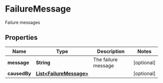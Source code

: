 

# FailureMessage

Failure messages

## Properties

| Name | Type | Description | Notes |
|------------ | ------------- | ------------- | -------------|
|**message** | **String** | The failure message |  [optional] |
|**causedBy** | [**List&lt;FailureMessage&gt;**](FailureMessage.md) |  |  [optional] |




